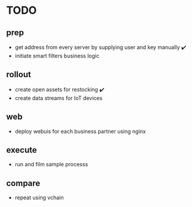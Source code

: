 # TODO

## prep
* get address from every server by supplying user and key manually :heavy_check_mark:
* initiate smart filters business logic

## rollout
* create open assets for restocking :heavy_check_mark:
* create data streams for IoT devices

## web
* deploy webuis for each business partner using nginx

## execute
* run and film sample processs

## compare
* repeat using vchain
